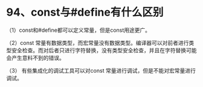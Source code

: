 # 94、const与#define有什么区别

（1）const和#define都可以定义常量，但是const用途更广。

（2）const 常量有数据类型，而宏常量没有数据类型。编译器可以对前者进行类型安全检查。而对后者只进行字符替换，没有类型安全检查，并且在字符替换可能会产生意料不到的错误。

（3） 有些集成化的调试工具可以对const 常量进行调试，但是不能对宏常量进行调试。
